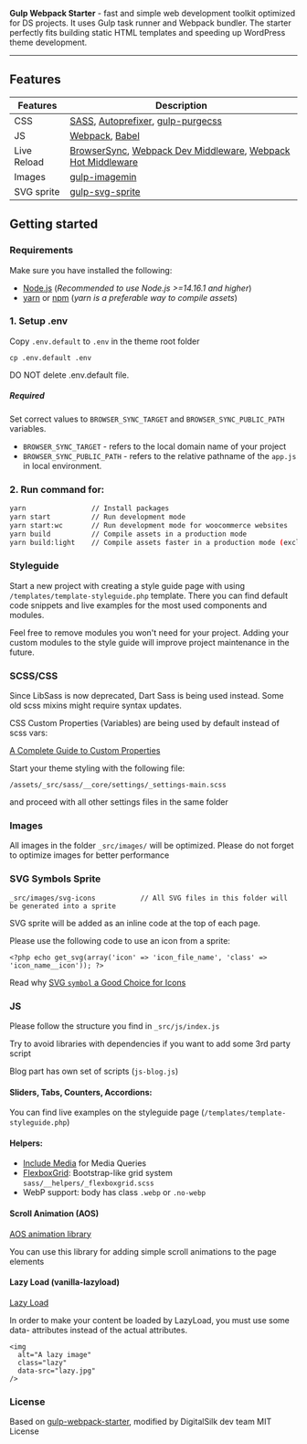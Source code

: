 **Gulp Webpack Starter** - fast and simple web development toolkit optimized for DS projects.
It uses Gulp task runner and Webpack bundler.
The starter perfectly fits building static HTML templates and speeding up WordPress theme development.
___

## Features

|Features|Description|
|------------------|-----------|
|CSS| [SASS](http://sass-lang.com/), [Autoprefixer](https://github.com/postcss/autoprefixer), [gulp-purgecss](https://www.npmjs.com/package/gulp-purgecss)|
|JS|[Webpack](https://webpack.js.org/), [Babel](http://babeljs.io/)|
|Live Reload|[BrowserSync](http://www.browsersync.io/), [Webpack Dev Middleware](https://github.com/webpack/webpack-dev-middleware), [Webpack Hot Middleware](https://github.com/glenjamin/webpack-hot-middleware)|
|Images| [gulp-imagemin](https://www.npmjs.com/package/gulp-imagemin)|
|SVG sprite| [gulp-svg-sprite](https://github.com/jkphl/gulp-svg-sprite)|

## Getting started

### Requirements

Make sure you have installed the following:
* [Node.js](https://nodejs.org/) (*Recommended to use Node.js >=14.16.1 and higher*)
* [yarn](https://yarnpkg.com/en/) or [npm](https://www.npmjs.com/) 
  (*yarn is a preferable way to compile assets*)

### 1. Setup .env

Copy `.env.default` to `.env` in the theme root folder

`cp .env.default .env`

DO NOT delete .env.default file.

##### Required

Set correct values to `BROWSER_SYNC_TARGET` and `BROWSER_SYNC_PUBLIC_PATH` variables.

- `BROWSER_SYNC_TARGET` - refers to the local domain name of your project
- `BROWSER_SYNC_PUBLIC_PATH` - refers to the relative pathname of the `app.js` in local environment.

### 2. Run command for:

```bash
yarn                // Install packages
yarn start          // Run development mode
yarn start:wc       // Run development mode for woocommerce websites
yarn build          // Compile assets in a production mode
yarn build:light    // Compile assets faster in a production mode (excluding images processing)
```

### Styleguide

Start a new project with creating a style guide page with using `/templates/template-styleguide.php` template.
There you can find default code snippets and live examples for the most used components and modules.

Feel free to remove modules you won't need for your project.
Adding your custom modules to the style guide will improve project maintenance in the future.

### SCSS/CSS

Since LibSass is now deprecated, Dart Sass is being used instead. Some old scss mixins might require syntax updates.

CSS Custom Properties (Variables) are being used by default instead of scss vars:

[ A Complete Guide to Custom Properties ](https://css-tricks.com/a-complete-guide-to-custom-properties/)

Start your theme styling with the following file:

`/assets/_src/sass/__core/settings/_settings-main.scss`

and proceed with all other settings files in the same folder


### Images

All images in the folder `_src/images/` will be optimized. Please do not forget to optimize images for better performance

### SVG Symbols Sprite

```
_src/images/svg-icons           // All SVG files in this folder will be generated into a sprite
```

SVG sprite will be added as an inline code at the top of each page.

Please use the following code to use an icon from a sprite:

```
<?php echo get_svg(array('icon' => 'icon_file_name', 'class' => 'icon_name__icon')); ?>
``` 

Read why [SVG `symbol` a Good Choice for Icons ](https://css-tricks.com/svg-symbol-good-choice-icons/)

### JS

Please follow the structure you find in `_src/js/index.js`

Try to avoid libraries with dependencies if you want to add some 3rd party script

Blog part has own set of scripts (`js-blog.js`)

#### Sliders, Tabs, Counters, Accordions:

You can find live examples on the styleguide page (`/templates/template-styleguide.php`)


#### Helpers:

- [Include Media](https://eduardoboucas.github.io/include-media/) for Media Queries
- [FlexboxGrid](http://flexboxgrid.com/): Bootstrap-like grid system `sass/__helpers/_flexboxgrid.scss`
- WebP support: body has class `.webp` or `.no-webp`


#### Scroll Animation (AOS)

[AOS animation library](https://michalsnik.github.io/aos/)

You can use this library for adding simple scroll animations to the page elements

#### Lazy Load (vanilla-lazyload)

[Lazy Load](https://github.com/verlok/vanilla-lazyload)

In order to make your content be loaded by LazyLoad, you must use some data- attributes instead of the actual attributes.

```
<img 
  alt="A lazy image" 
  class="lazy"
  data-src="lazy.jpg" 
/>
```


### License

Based on [gulp-webpack-starter](https://github.com/wwwebman/gulp-webpack-starter), modified by DigitalSilk dev team
MIT License
